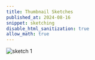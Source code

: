```yaml
---
title: Thumbnail Sketches
published_at: 2024-08-16
snippet: sketching
disable_html_sanitization: true
allow_math: true
---
```


![sketch 1](thumbnailsketches.jpg)
